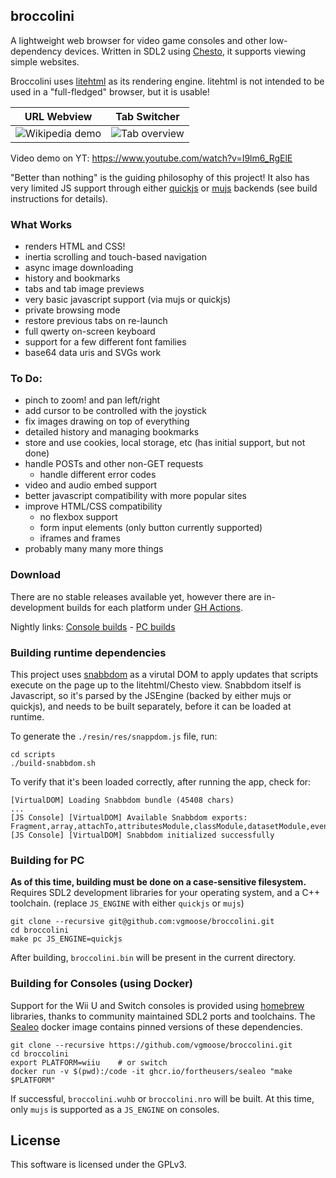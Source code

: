 ## broccolini
A lightweight web browser for video game consoles and other low-dependency devices. Written in SDL2 using [Chesto](https://github.com/fortheusers/chesto), it supports viewing simple websites.

Broccolini uses [litehtml](https://github.com/litehtml/litehtml) as its rendering engine. litehtml is not intended to be used in a "full-fledged" browser, but it is usable! 

|       URL Webview        |      Tab Switcher        |
:-------------------------:|:-------------------------:
![Wikipedia demo](https://github.com/user-attachments/assets/060d91ab-3f61-4bd0-9279-10c28ba5f0a5) | ![Tab overview](https://github.com/user-attachments/assets/101fd92f-f5bc-43dc-9a55-069e9e68ec53)

Video demo on YT: https://www.youtube.com/watch?v=I9lm6_RgElE

"Better than nothing" is the guiding philosophy of this project! It also has very limited JS support through either [quickjs](https://github.com/quickjs-ng/quickjs) or [mujs](https://github.com/ccxvii/mujs) backends (see build instructions for details).

### What Works
- renders HTML and CSS!
- inertia scrolling and touch-based navigation
- async image downloading
- history and bookmarks
- tabs and tab image previews
- very basic javascript support (via mujs or quickjs)
- private browsing mode
- restore previous tabs on re-launch
- full qwerty on-screen keyboard
- support for a few different font families
- base64 data uris and SVGs work

### To Do:
- pinch to zoom! and pan left/right
- add cursor to be controlled with the joystick
- fix images drawing on top of everything
- detailed history and managing bookmarks
- store and use cookies, local storage, etc (has initial support, but not done)
- handle POSTs and other non-GET requests
    - handle different error codes
- video and audio embed support
- better javascript compatibility with more popular sites
- improve HTML/CSS compatibility
    - no flexbox support
    - form input elements (only button currently supported)
    - iframes and frames
- probably many many more things

### Download
There are no stable releases available yet, however there are in-development builds for each platform under [GH Actions](https://github.com/vgmoose/broccolini/actions).

Nightly links: [Console builds](https://nightly.link/vgmoose/broccolini/workflows/main/main) - [PC builds](https://nightly.link/vgmoose/broccolini/workflows/pc-builds/main)

### Building runtime dependencies
This project uses [snabbdom](https://github.com/snabbdom/snabbdom) as a virutal DOM to apply updates that scripts execute on the page up to the litehtml/Chesto view. Snabbdom itself is Javascript, so it's parsed by the JSEngine (backed by either mujs or quickjs), and needs to be built separately, before it can be loaded at runtime.

To generate the `./resin/res/snappdom.js` file, run:
```
cd scripts
./build-snabbdom.sh
```

To verify that it's been loaded correctly, after running the app, check for: 
```
[VirtualDOM] Loading Snabbdom bundle (45408 chars)
...
[JS Console] [VirtualDOM] Available Snabbdom exports: Fragment,array,attachTo,attributesModule,classModule,datasetModule,eventListenersModule,fragment,h,htmlDomApi,init,jsx,primitive,propsModule,styleModule,thunk,toVNode,vnode
[JS Console] [VirtualDOM] Snabbdom initialized successfully
```

### Building for PC
**As of this time, building must be done on a case-sensitive filesystem.** Requires SDL2 development libraries for your operating system, and a C++ toolchain. (replace `JS_ENGINE` with either `quickjs` or `mujs`)

```
git clone --recursive git@github.com:vgmoose/broccolini.git
cd broccolini
make pc JS_ENGINE=quickjs
```

After building, `broccolini.bin` will be present in the current directory.

### Building for Consoles (using Docker)
Support for the Wii U and Switch consoles is provided using [homebrew](https://en.wikipedia.org/wiki/Homebrew_(video_games)) libraries, thanks to community maintained SDL2 ports and toolchains. The [Sealeo](https://github.com/fortheusers/sealeo) docker image contains pinned versions of these dependencies.

```
git clone --recursive https://github.com/vgmoose/broccolini.git
cd broccolini
export PLATFORM=wiiu    # or switch
docker run -v $(pwd):/code -it ghcr.io/fortheusers/sealeo "make $PLATFORM"
```

If successful, `broccolini.wuhb` or `broccolini.nro` will be built. At this time, only `mujs` is supported as a `JS_ENGINE` on consoles.

## License
This software is licensed under the GPLv3.
